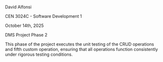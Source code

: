 David Alfonsi

CEN 3024C - Software Development 1

October 14th, 2025

DMS Project Phase 2

This phase of the project executes the unit testing of the CRUD operations and fifth custom operation, ensuring that all operations function consistently under rigorous testing conditions.
